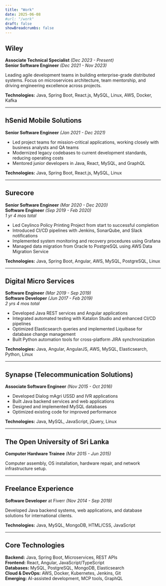 ```yaml
---
title: "Work"
date: 2025-06-08
#url: "/work"
draft: false
showBreadcrumbs: false
---
```


## Wiley
**Associate Technical Specialist** *(Dec 2023 - Present)*  
**Senior Software Engineer** *(Dec 2021 - Nov 2023)*  

Leading agile development teams in building enterprise-grade distributed systems. Focus on microservices architecture, team mentorship, and driving engineering excellence across projects.

**Technologies:** Java, Spring Boot, React.js, MySQL, Linux, AWS, Docker, Kafka

---

## hSenid Mobile Solutions
**Senior Software Engineer** *(Jan 2021 - Dec 2021)*

- Led project teams for mission-critical applications, working closely with business analysts and QA teams
- Modernized legacy codebases to current development standards, reducing operating costs
- Mentored junior developers in Java, React, MySQL, and GraphQL

**Technologies:** Java, Spring Boot, React.js, MySQL, Linux

---

## Surecore
**Senior Software Engineer** *(Mar 2020 - Dec 2020)*  
**Software Engineer** *(Sep 2019 - Feb 2020)*  
*1 yr 4 mos total*

- Led Ceylinco Policy Printing Project from start to successful completion
- Introduced CI/CD pipelines with Jenkins, SonarQube, and Slack notifications
- Implemented system monitoring and recovery procedures using Grafana
- Managed data migration from Oracle to PostgreSQL using AWS Data Migration Service

**Technologies:** Java, Spring Boot, Angular, AWS, MySQL, PostgreSQL, Linux

---

## Digital Micro Services
**Software Engineer** *(Mar 2019 - Sep 2019)*  
**Software Developer** *(Jun 2017 - Feb 2019)*  
*2 yrs 4 mos total*

- Developed Java REST services and Angular applications
- Integrated automated testing with Katalon Studio and enhanced CI/CD pipelines
- Optimized Elasticsearch queries and implemented Liquibase for database change management
- Built Python automation tools for cross-platform JIRA synchronization

**Technologies:** Java, Angular, AngularJS, AWS, MySQL, Elasticsearch, Python, Linux

---

## Synapse (Telecommunication Solutions)
**Associate Software Engineer** *(Nov 2015 - Oct 2016)*

- Developed Dialog mAgri USSD and IVR applications
- Built Java backend services and web applications
- Designed and implemented MySQL databases
- Optimized existing code for improved performance

**Technologies:** Java, MySQL, JavaScript, jQuery, Linux

---

## The Open University of Sri Lanka
**Computer Hardware Trainee** *(Mar 2015 - Jun 2015)*

Computer assembly, OS installation, hardware repair, and network infrastructure setup.

---

## Freelance Experience
**Software Developer** at Fiverr *(Nov 2014 - Sep 2019)*

Developed Java backend systems, web applications, and database solutions for international clients.

**Technologies:** Java, MySQL, MongoDB, HTML/CSS, JavaScript

---

## Core Technologies
**Backend:** Java, Spring Boot, Microservices, REST APIs  
**Frontend:** React, Angular, JavaScript/TypeScript  
**Databases:** MySQL, PostgreSQL, MongoDB, Elasticsearch  
**Cloud & DevOps:** AWS, Docker, Kubernetes, Jenkins, Git  
**Emerging:** AI-assisted development, MCP tools, GraphQL